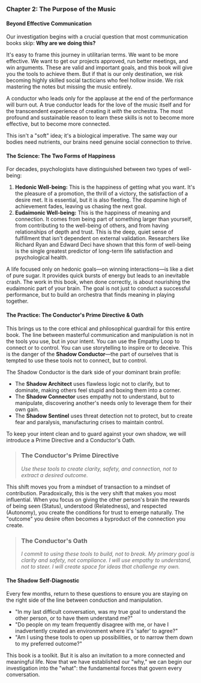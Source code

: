 ### **Chapter 2: The Purpose of the Music**
#### Beyond Effective Communication

Our investigation begins with a crucial question that most communication books skip: **Why are we doing this?**

It's easy to frame this journey in utilitarian terms. We want to be more effective. We want to get our projects approved, run better meetings, and win arguments. These are valid and important goals, and this book will give you the tools to achieve them. But if that is our only destination, we risk becoming highly skilled social tacticians who feel hollow inside. We risk mastering the notes but missing the music entirely.

A conductor who leads only for the applause at the end of the performance will burn out. A true conductor leads for the love of the music itself and for the transcendent experience of creating it *with* the orchestra. The most profound and sustainable reason to learn these skills is not to become more effective, but to become more connected.

This isn't a "soft" idea; it's a biological imperative. The same way our bodies need nutrients, our brains need genuine social connection to thrive.

#### **The Science: The Two Forms of Happiness**

For decades, psychologists have distinguished between two types of well-being:
1.  **Hedonic Well-being:** This is the happiness of getting what you want. It's the pleasure of a promotion, the thrill of a victory, the satisfaction of a desire met. It is essential, but it is also fleeting. The dopamine high of achievement fades, leaving us chasing the next goal.
2.  **Eudaimonic Well-being:** This is the happiness of meaning and connection. It comes from being part of something larger than yourself, from contributing to the well-being of others, and from having relationships of depth and trust. This is the deep, quiet sense of fulfillment that isn't dependent on external validation. Researchers like Richard Ryan and Edward Deci have shown that this form of well-being is the single greatest predictor of long-term life satisfaction and psychological health.

A life focused only on hedonic goals—on winning interactions—is like a diet of pure sugar. It provides quick bursts of energy but leads to an inevitable crash. The work in this book, when done correctly, is about nourishing the eudaimonic part of your brain. The goal is not just to conduct a successful performance, but to build an orchestra that finds meaning in playing together.

#### **The Practice: The Conductor's Prime Directive & Oath**

This brings us to the core ethical and philosophical guardrail for this entire book. The line between masterful communication and manipulation is not in the tools you use, but in your intent. You can use the Empathy Loop to connect or to control. You can use storytelling to inspire or to deceive. This is the danger of the **Shadow Conductor**—the part of ourselves that is tempted to use these tools not to connect, but to control.

The Shadow Conductor is the dark side of your dominant brain profile:
*   The **Shadow Architect** uses flawless logic not to clarify, but to dominate, making others feel stupid and boxing them into a corner.
*   The **Shadow Connector** uses empathy not to understand, but to manipulate, discovering another's needs only to leverage them for their own gain.
*   The **Shadow Sentinel** uses threat detection not to protect, but to create fear and paralysis, manufacturing crises to maintain control.

To keep your intent clean and to guard against your own shadow, we will introduce a Prime Directive and a Conductor's Oath.

> ### The Conductor's Prime Directive
> *Use these tools to create clarity, safety, and connection, not to extract a desired outcome.*

This shift moves you from a mindset of transaction to a mindset of contribution. Paradoxically, this is the very shift that makes you most influential. When you focus on giving the other person's brain the rewards of being seen (Status), understood (Relatedness), and respected (Autonomy), you create the conditions for trust to emerge naturally. The "outcome" you desire often becomes a byproduct of the connection you create.

> ### The Conductor's Oath
> *I commit to using these tools to build, not to break. My primary goal is clarity and safety, not compliance. I will use empathy to understand, not to steer. I will create space for ideas that challenge my own.*

#### **The Shadow Self-Diagnostic**
Every few months, return to these questions to ensure you are staying on the right side of the line between conduction and manipulation.
*   "In my last difficult conversation, was my true goal to understand the other person, or to have them understand me?"
*   "Do people on my team frequently disagree with me, or have I inadvertently created an environment where it's 'safer' to agree?"
*   "Am I using these tools to open up possibilities, or to narrow them down to my preferred outcome?"

This book is a toolkit. But it is also an invitation to a more connected and meaningful life. Now that we have established our "why," we can begin our investigation into the "what": the fundamental forces that govern every conversation.
